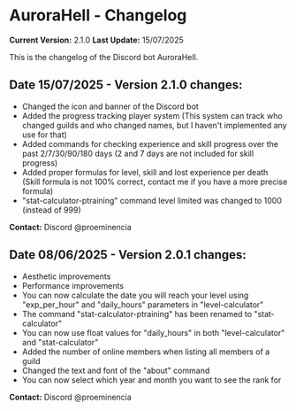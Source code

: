 # AuroraHell - Changelog
**Current Version:** 2.1.0
**Last Update:** 15/07/2025

This is the changelog of the Discord bot AuroraHell.

## Date 15/07/2025 - Version 2.1.0 changes:

- Changed the icon and banner of the Discord bot
- Added the progress tracking player system (This system can track who changed guilds and who changed names, but I haven't implemented any use for that)
- Added commands for checking experience and skill progress over the past 2/7/30/90/180 days (2 and 7 days are not included for skill progress)
- Added proper formulas for level, skill and lost experience per death (Skill formula is not 100% correct, contact me if you have a more precise formula)
- "stat-calculator-ptraining" command level limited was changed to 1000 (instead of 999)

**Contact:** Discord @proeminencia

## Date 08/06/2025 - Version 2.0.1 changes:

- Aesthetic improvements
- Performance improvements
- You can now calculate the date you will reach your level using "exp_per_hour" and "daily_hours" parameters in "level-calculator"
- The command "stat-calculator-ptraining" has been renamed to "stat-calculator"
- You can now use float values for "daily_hours" in both "level-calculator" and "stat-calculator"
- Added the number of online members when listing all members of a guild
- Changed the text and font of the "about" command
- You can now select which year and month you want to see the rank for

**Contact:** Discord @proeminencia
